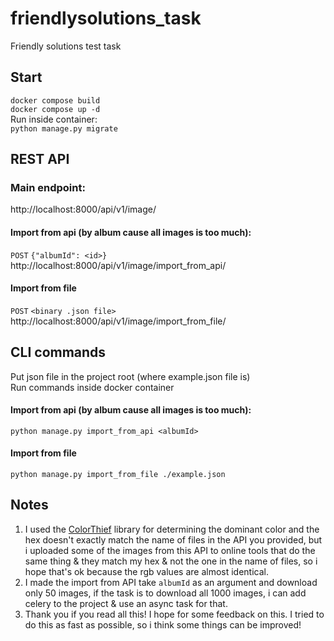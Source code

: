 # friendlysolutions_task
Friendly solutions test task

## Start
``docker compose build``  
``docker compose up -d``  
Run inside container:  
``python manage.py migrate``  
## REST API
### Main endpoint:  
http://localhost:8000/api/v1/image/
#### Import from api (by album cause all images is too much):
``POST``
``{"albumId": <id>}``  
http://localhost:8000/api/v1/image/import_from_api/
#### Import from file
``POST``
``<binary .json file>``  
http://localhost:8000/api/v1/image/import_from_file/

## CLI commands
Put json file in the project root (where example.json file is)  
Run commands inside docker container
#### Import from api (by album cause all images is too much):
``python manage.py import_from_api <albumId>``
#### Import from file
``python manage.py import_from_file ./example.json``

## Notes
1. I used the [ColorThief](https://github.com/lokesh/color-thief) library for determining the dominant color and the hex doesn't exactly match the name of files in the API you provided, but i uploaded some of the images from this API to online tools that do the same thing & they match my hex & not the one in the name of files, so i hope that's ok because the rgb values are almost identical.
2. I made the import from API take ``albumId`` as an argument and download only 50 images, if the task is to download all 1000 images, i can add celery to the project & use an async task for that.
3. Thank you if you read all this! I hope for some feedback on this. I tried to do this as fast as possible, so i think some things can be improved!
